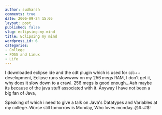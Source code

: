 ```yaml
---
author: sudharsh
comments: true
date: 2006-09-24 15:05
layout: post
published: false
slug: eclipsing-my-mind
title: Eclipsing my mind
wordpress_id: 6
categories:
- College
- FOSS and Linux
- Life
---
```


I downloaded eclipse ide and the cdt plugin which is used for c/c++ development, Eclipse runs slowwww on my 256 megs RAM, I don't get it, why does it slow down to a crawl. 256 megs is good enough...Aah maybe its because of the java stuff associated with it. Anyway I have not been a big fan of Java,

Speaking of which i need to give a talk on Java's Datatypes and Variables at my college..Worse still tomorrow is Monday, Who loves monday..@#~#$!
